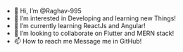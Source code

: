 - 👋 Hi, I’m @Raghav-995
- 👀 I’m interested in Developing and learning new Things!
- 🌱 I’m currently learning ReactJs and Angular!
- 💞️ I’m looking to collaborate on Flutter and MERN stack!
- 📫 How to reach me Message me in GitHub!

<!---
Raghav-995/Raghav-995 is a ✨ special ✨ repository because its `README.md` (this file) appears on your GitHub profile.
You can click the Preview link to take a look at your changes.
--->
